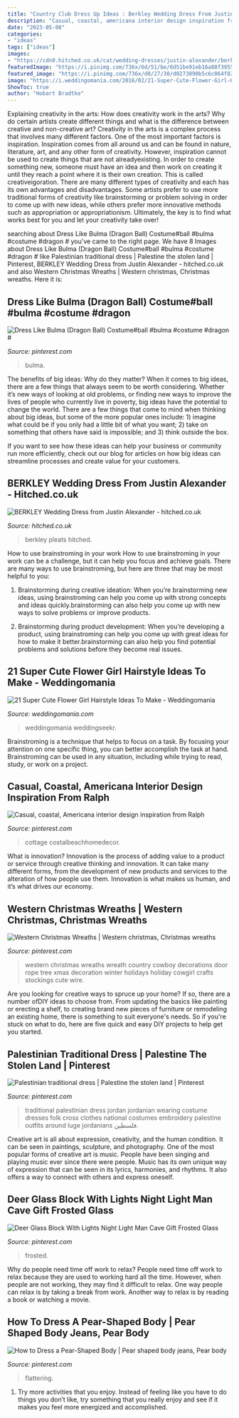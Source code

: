 ```yaml
---
title: "Country Club Dress Up Ideas : Berkley Wedding Dress From Justin Alexander"
description: "Casual, coastal, americana interior design inspiration from ralph"
date: "2023-05-08"
categories:
- "ideas"
tags: ["ideas"]
images:
- "https://cdn0.hitched.co.uk/cat/wedding-dresses/justin-alexander/berkley--mfvo492233.jpg"
featuredImage: "https://i.pinimg.com/736x/6d/51/be/6d51be91eb16a88f39553feed6dcee11.jpg"
featured_image: "https://i.pinimg.com/736x/d0/27/30/d0273090b5c6c064f8271b3bd1f4f150--western-art-xmas.jpg"
image: "https://i.weddingomania.com/2016/02/21-Super-Cute-Flower-Girl-Hairstyle-Ideas-To-Make-21.jpg"
ShowToc: true
author: "Hobart Bradtke"
---
```



Explaining creativity in the arts: How does creativity work in the arts? Why do certain artists create different things and what is the difference between creative and non-creative art?
Creativity in the arts is a complex process that involves many different factors. One of the most important factors is inspiration. Inspiration comes from all around us and can be found in nature, literature, art, and any other form of creativity. However, inspiration cannot be used to create things that are not alreadyexisting. In order to create something new, someone must have an idea and then work on creating it until they reach a point where it is their own creation. This is called creativeigoration. There are many different types of creativity and each has its own advantages and disadvantages. Some artists prefer to use more traditional forms of creativity like brainstorming or problem solving in order to come up with new ideas, while others prefer more innovative methods such as appropriation or appropriationism. Ultimately, the key is to find what works best for you and let your creativity take over!

	

		
searching about Dress Like Bulma (Dragon Ball) Costume#ball #bulma #costume #dragon # you've came to the right page. We have 8 Images about Dress Like Bulma (Dragon Ball) Costume#ball #bulma #costume #dragon # like Palestinian traditional dress | Palestine the stolen land | Pinterest, BERKLEY Wedding Dress from Justin Alexander - hitched.co.uk and also Western Christmas Wreaths | Western christmas, Christmas wreaths. Here it is:
		
    
## Dress Like Bulma (Dragon Ball) Costume#ball #bulma #costume #dragon #

<img loading=lazy src="https://i.pinimg.com/736x/6d/51/be/6d51be91eb16a88f39553feed6dcee11.jpg" onerror="this.onerror=null;this.src='https://tse2.mm.bing.net/th?id=OIP.isSXcA5FN7r-WWQNYi4swgHaKo&amp;pid=15.1';" alt="Dress Like Bulma (Dragon Ball) Costume#ball #bulma #costume #dragon #">

_Source: pinterest.com_

>bulma. 

	

The benefits of big ideas: Why do they matter?
When it comes to big ideas, there are a few things that always seem to be worth considering. Whether it’s new ways of looking at old problems, or finding new ways to improve the lives of people who currently live in poverty, big ideas have the potential to change the world.
There are a few things that come to mind when thinking about big ideas, but some of the more popular ones include: 1) imagine what could be if you only had a little bit of what you want; 2) take on something that others have said is impossible; and 3) think outside the box.

If you want to see how these ideas can help your business or community run more efficiently, check out our blog for articles on how big ideas can streamline processes and create value for your customers.

    
## BERKLEY Wedding Dress From Justin Alexander - Hitched.co.uk

<img loading=lazy src="https://cdn0.hitched.co.uk/cat/wedding-dresses/justin-alexander/berkley--mfvo492233.jpg" onerror="this.onerror=null;this.src='https://tse4.mm.bing.net/th?id=OIP.m5qgSleyYs771IvnAAw9EAHaLH&amp;pid=15.1';" alt="BERKLEY Wedding Dress from Justin Alexander - hitched.co.uk">

_Source: hitched.co.uk_

>berkley pleats hitched. 

	

How to use brainstroming in your work
How to use brainstroming in your work can be a challenge, but it can help you focus and achieve goals. There are many ways to use brainstroming, but here are three that may be most helpful to you:
1. Brainstorming during creative ideation: When you’re brainstorming new ideas, using brainstroming can help you come up with strong concepts and ideas quickly.brainstorming can also help you come up with new ways to solve problems or improve products.

2. Brainstorming during product development: When you’re developing a product, using brainstroming can help you come up with great ideas for how to make it better.brainstorming can also help you find potential problems and solutions before they become real issues.


    
## 21 Super Cute Flower Girl Hairstyle Ideas To Make - Weddingomania

<img loading=lazy src="https://i.weddingomania.com/2016/02/21-Super-Cute-Flower-Girl-Hairstyle-Ideas-To-Make-21.jpg" onerror="this.onerror=null;this.src='https://tse2.mm.bing.net/th?id=OIP.soDZHRpMJQR6HiHwv44v8wHaLG&amp;pid=15.1';" alt="21 Super Cute Flower Girl Hairstyle Ideas To Make - Weddingomania">

_Source: weddingomania.com_

>weddingomania weddingseekr. 

	

Brainstroming is a technique that helps to focus on a task. By focusing your attention on one specific thing, you can better accomplish the task at hand. Brainstroming can be used in any situation, including while trying to read, study, or work on a project.

    
## Casual, Coastal, Americana Interior Design Inspiration From Ralph

<img loading=lazy src="https://i.pinimg.com/736x/56/b0/bc/56b0bcec21f4463f447ab64d4e09b258.jpg" onerror="this.onerror=null;this.src='https://tse1.mm.bing.net/th?id=OIP.iHUV7O1v78eHDbCHDb5BggHaLW&amp;pid=15.1';" alt="Casual, coastal, Americana interior design inspiration from Ralph">

_Source: pinterest.com_

>cottage costalbeachhomedecor. 

	

What is innovation?
Innovation is the process of adding value to a product or service through creative thinking and innovation. It can take many different forms, from the development of new products and services to the alteration of how people use them. Innovation is what makes us human, and it’s what drives our economy.

    
## Western Christmas Wreaths | Western Christmas, Christmas Wreaths

<img loading=lazy src="https://i.pinimg.com/736x/d0/27/30/d0273090b5c6c064f8271b3bd1f4f150--western-art-xmas.jpg" onerror="this.onerror=null;this.src='https://tse1.mm.bing.net/th?id=OIP.hhy4k8rTYV5vW_hR4_18LwHaJ4&amp;pid=15.1';" alt="Western Christmas Wreaths | Western christmas, Christmas wreaths">

_Source: pinterest.com_

>western christmas wreaths wreath country cowboy decorations door rope tree xmas decoration winter holidays holiday cowgirl crafts stockings cute wire. 

	

Are you looking for creative ways to spruce up your home? If so, there are a number ofDIY ideas to choose from. From updating the basics like painting or erecting a shelf, to creating brand new pieces of furniture or remodeling an existing home, there is something to suit everyone's needs. So if you're stuck on what to do, here are five quick and easy DIY projects to help get you started.

    
## Palestinian Traditional Dress | Palestine The Stolen Land | Pinterest

<img loading=lazy src="https://s-media-cache-ak0.pinimg.com/736x/69/df/54/69df549e1189da6d53406a8d4589064d.jpg" onerror="this.onerror=null;this.src='https://tse4.mm.bing.net/th?id=OIP.TaoPM7AI6ejhmhVSsEfCaAHaKu&amp;pid=15.1';" alt="Palestinian traditional dress | Palestine the stolen land | Pinterest">

_Source: pinterest.com_

>traditional palestinian dress jordan jordanian wearing costume dresses folk cross clothes national costumes embroidery palestine outfits around luge jordanians فلسطين. 

	

Creative art is all about expression, creativity, and the human condition. It can be seen in paintings, sculpture, and photography. One of the most popular forms of creative art is music. People have been singing and playing music ever since there were people. Music has its own unique way of expression that can be seen in its lyrics, harmonies, and rhythms. It also offers a way to connect with others and express oneself.

    
## Deer Glass Block With Lights Night Light Man Cave Gift Frosted Glass

<img loading=lazy src="https://i.pinimg.com/736x/af/15/98/af159885f1d8b868d1265ce904166424.jpg" onerror="this.onerror=null;this.src='https://tse2.mm.bing.net/th?id=OIP.CMeDBF5_qOp2akLNt8b8-QHaNd&amp;pid=15.1';" alt="Deer Glass Block With Lights Night Light Man Cave Gift Frosted Glass">

_Source: pinterest.com_

>frosted. 

	

Why do people need time off work to relax?
People need time off work to relax because they are used to working hard all the time. However, when people are not working, they may find it difficult to relax. One way people can relax is by taking a break from work. Another way to relax is by reading a book or watching a movie.

    
## How To Dress A Pear-Shaped Body | Pear Shaped Body Jeans, Pear Body

<img loading=lazy src="https://i.pinimg.com/736x/be/17/9b/be179be417dacb35d47b0fe2f50cb571.jpg" onerror="this.onerror=null;this.src='https://tse2.mm.bing.net/th?id=OIP.p4jnrhIlR2rkjIMA8IcsQwHaLH&amp;pid=15.1';" alt="How to Dress a Pear-Shaped Body | Pear shaped body jeans, Pear body">

_Source: pinterest.com_

>flattering. 

	

1. Try more activities that you enjoy. Instead of feeling like you have to do things you don’t like, try something that you really enjoy and see if it makes you feel more energized and accomplished. 

